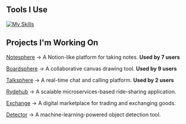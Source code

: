<h2>Tools I Use</h2>

[![My Skills](https://skillicons.dev/icons?i=ts,nodejs,express,react,nextjs,redux,postgres,redis,mongo,git,docker,k8s,kafka,linux,githubactions)](https://skillicons.dev)

<h2>Projects I'm Working On</h2>

<p><a href="https://notion.deepakbhardwaj.me/">Notesphere</a> → A Notion-like platform for taking notes. <b>Used by 7 users</b></p>
<p><a href="https://miro.deepakbhardwaj.me/">Boardsphere</a> → A collaborative canvas drawing tool. <b>Used by 9 users</b></p>
<p><a href="https://discord.deepakbhardwaj.me/">Talksphere</a> → A real-time chat and calling platform. <b>Used by 2 users</b></p>
<p><a href="https://github.com/uddisharma/Rydehub/">Rydehub</a> → A scalable microservices-based ride-sharing application.</p>
<p><a href="https://exchange.deepakbhardwaj.me/">Exchange</a> → A digital marketplace for trading and exchanging goods.</p>
<p><a href="https://detector.deepakbhardwaj.me/">Detector</a> → A machine-learning-powered object detection tool.</p>
